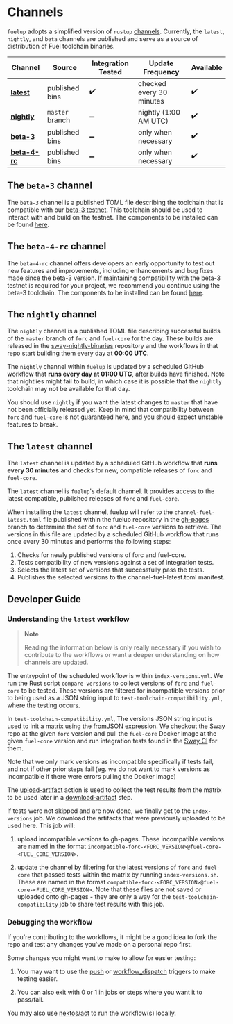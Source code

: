 # Channels

<!-- This section should give an overview of fuelup channels -->
<!-- channels:example:start -->
`fuelup` adopts a simplified version of `rustup` [channels](https://rust-lang.github.io/rustup/concepts/channels.html). Currently, the `latest`, `nightly`, and `beta` channels are published and serve as a source of distribution of Fuel toolchain binaries.

| Channel       | Source          | Integration Tested   | Update Frequency         | Available |
| ------------- | --------------- | -------------------- | ------------------------ | --------- |
| **[latest]**  | published bins  | ✔️                    | checked every 30 minutes  | ✔️         |
| **[nightly]** | `master` branch | ➖                   | nightly (1:00 AM UTC)     | ✔️         |
| **[beta-3]**  | published bins  | ➖                   | only when necessary       | ✔️         |
| **[beta-4-rc]**  | published bins  | ➖                   | only when necessary       | ✔️         |
<!-- channels:example:end -->

## The `beta-3` channel

The `beta-3` channel is a published TOML file describing the toolchain that is compatible with our [beta-3 testnet](https://fuel-labs.ghost.io/announcing-beta-3-testnet/). This toolchain should be used to interact with and build on the testnet. The components to be installed can be found [here](https://github.com/FuelLabs/fuelup/blob/gh-pages/channel-fuel-beta-3.toml).

## The `beta-4-rc` channel

The `beta-4-rc` channel offers developers an early opportunity to test out new features and improvements, including enhancements and bug fixes made since the beta-3 version. If maintaining compatibility with the beta-3 testnet is required for your project, we recommend you continue using the beta-3 toolchain. The components to be installed can be found [here](https://github.com/FuelLabs/fuelup/blob/gh-pages/channel-fuel-beta-4-rc.toml).

## The `nightly` channel

<!-- This section should give an overview of the nightly channel -->
<!-- nightly:example:start -->
The `nightly` channel is a published TOML file describing successful builds of the `master` branch of `forc` and `fuel-core` for the day.
These builds are released in the [sway-nightly-binaries] repository and the workflows in that repo start building them every day at **00:00 UTC**.

The `nightly` channel within `fuelup` is updated by a scheduled GitHub workflow that **runs every day at 01:00 UTC**, after builds have finished.
Note that nightlies might fail to build, in which case it is possible that the `nightly` toolchain may not be available for that day.

You should use `nightly` if you want the latest changes to `master` that have not been officially released yet.
Keep in mind that compatibility between `forc` and `fuel-core` is not guaranteed here, and you should expect unstable features to break.
<!-- nightly:example:end -->

## The `latest` channel

<!-- This section should give an overview of the latest channel -->
<!-- latest:example:start -->
The `latest` channel is updated by a scheduled GitHub workflow that **runs every 30 minutes** and checks for new, compatible releases of `forc` and `fuel-core`.

The `latest` channel is `fuelup`'s default channel. It provides access to the latest compatible, published releases of `forc` and `fuel-core`.
<!-- latest:example:end -->

When installing the `latest` channel, fuelup will refer to the `channel-fuel-latest.toml` file published within the fuelup repository in the [gh-pages] branch to determine the set of `forc` and `fuel-core` versions to retrieve. The versions in this file are updated by a scheduled GitHub workflow that runs once every 30 minutes and performs the following steps:

1. Checks for newly published versions of forc and fuel-core.
2. Tests compatibility of new versions against a set of integration tests.
3. Selects the latest set of versions that successfully pass the tests.
4. Publishes the selected versions to the channel-fuel-latest.toml manifest.

## Developer Guide

### Understanding the `latest` workflow

> **Note**
>
> Reading the information below is only really necessary if you wish to contribute to the workflows or want a deeper understanding on how channels are updated.

The entrypoint of the scheduled workflow is within `index-versions.yml`. We run the Rust script `compare-versions` to collect versions of `forc` and `fuel-core` to be tested. These versions are filtered for incompatible versions prior to being used as a JSON string input to `test-toolchain-compatibility.yml`, where the testing occurs.

In `test-toolchain-compatibility.yml`, The versions JSON string input is used to init a matrix using the [fromJSON](https://docs.github.com/en/actions/learn-github-actions/expressions#fromjson) expression. We checkout the Sway repo at the given `forc` version and pull the `fuel-core` Docker image at the given `fuel-core` version and run integration tests found in the [Sway CI](https://github.com/FuelLabs/sway/blob/3bd8eaf4a0f11a3009c9421100cc06c2e897b6c2/.github/workflows/ci.yml#L229-L270) for them.

Note that we only mark versions as incompatible specifically if tests fail, and not if other prior steps fail (eg. we do not want to mark versions as incompatible if there were errors pulling the Docker image)

The [upload-artifact](https://github.com/actions/upload-artifact) action is used to collect the test results from the matrix to be used later in a [download-artifact](https://github.com/actions/download-artifact) step.

If tests were not skipped and are now done, we finally get to the `index-versions` job. We download the artifacts that were previously uploaded to be used here. This job will:

1. upload incompatible versions to gh-pages. These incompatible versions are named in the format `incompatible-forc-<FORC_VERSION>@fuel-core-<FUEL_CORE_VERSION>`.

2. update the channel by filtering for the latest versions of `forc` and `fuel-core` that passed tests within the matrix by running `index-versions.sh`. These are named in the format `compatible-forc-<FORC_VERSION>@fuel-core-<FUEL_CORE_VERSION>`. Note that these files are not saved or uploaded onto gh-pages - they are only a way for the `test-toolchain-compatibility` job to share test results with this job.

### Debugging the workflow

If you're contributing to the workflows, it might be a good idea to fork the repo and test any changes you've made on a personal repo first.

Some changes you might want to make to allow for easier testing:

1. You may want to use the [push](https://docs.github.com/en/actions/using-workflows/triggering-a-workflow#using-a-single-event) or [workflow_dispatch](https://docs.github.com/en/actions/using-workflows/triggering-a-workflow#defining-inputs-for-manually-triggered-workflows) triggers to make testing easier.

2. You can also exit with 0 or 1 in jobs or steps where you want it to pass/fail.

You may also use [nektos/act](https://github.com/nektos/act) to run the workflow(s) locally.

[sway-nightly-binaries]: https://github.com/FuelLabs/sway-nightly-binaries/releases
[latest]: #the-latest-channel
[nightly]: #the-nightly-channel
[beta-3]: #the-beta-3-channel
[beta-4-rc]: #the-beta-4-rc-channel
[gh-pages]: https://github.com/FuelLabs/fuelup/tree/gh-pages

